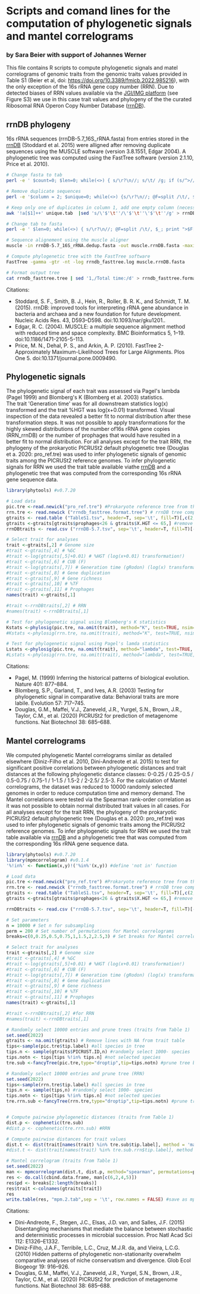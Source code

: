 # Scripts and comand lines for the computation of phylogenetic signals and mantel correlograms

### by Sara Beier with support of Johannes Werner

This file contains R scripts to compute phylogenetic signals and matel correlograms of genomic traits from the genomic traits values provided in Table S1 (Beier et al, doi: https://doi.org/10.3389/fmicb.2022.985216), with the only exception of the 16s rRNA gene copy number (RRN). Due to detected biases of RRN values available via the [JGI/IMG platform](https://img.jgi.doe.gov/) (see Figure S3) we use in this case trait values and phylogeny of the the curated Ribosomal RNA Operon Copy Number Database ([rrnDB](https://rrndb.umms.med.umich.edu/)).


## rrnDB phylogeny

16s rRNA sequences (rrnDB-5.7_16S_rRNA.fasta) from entries stored in the [rrnDB](https://rrndb.umms.med.umich.edu/) (Stoddard et al. 2015) were alligned after removing duplicate sequences using the MUSCLE software (version 3.8.1551, Edgar 2004). A phylogenetic tree was computed using the FastTree software  (version 2.1.10, Price et al. 2010).

```bash
# Change fasta to tab
perl -e ' $count=0; $len=0; while(<>) { s/\r?\n//; s/\t/ /g; if (s/^>//) { if ($. != 1) { print "\n" } s/ |$/\t/; $count++; $_ .= "\t"; } else { s/ //g; $len += length($_) } print $_; } print "\n"; warn "\nConverted $count FASTA records in $. lines to tabular format\nTotal sequence length: $len\n\n"; ' rrnDB-5.7_16S_rRNA.fasta >rrnDB-5.7_16S_rRNA.tab

# Remove duplicate sequences
perl -e '$column = 2; $unique=0; while(<>) {s/\r?\n//; @F=split /\t/, $_; if (! ($save{$F[$column]}++)) {print "$_\n"; $unique++}} warn "\nChose $unique unique lines out of $. total lines.\nRemoved duplicates in column $column.\n\n"' rrnDB-5.7_16S_rRNA.tab |cut -f 2,5 -d '|' | sed 's/|/\'$'\t''/g' |cut -f1,3 > unique.tab

# Keep only one of duplicates in column 1, add one empty column (necessary to retransform into fasta)
awk '!a[$1]++' unique.tab  |sed 's/\'$'\t''/\'$'\t''\'$'\t''/g' > rrnDB-5.7_16S_rRNA.dedup.tab

# Change tab to fasta
perl -e ' $len=0; while(<>) { s/\r?\n//; @F=split /\t/, $_; print ">$F[0]"; if (length($F[1])) { print " $F[1]" } print "\n"; $s=$F[2]; $len+= length($s); $s=~s/.{60}(?=.)/$&\n/g; print "$s\n"; } warn "\nConverted $. tab-delimited lines to FASTA format\nTotal sequence length: $len\n\n"; ' rrnDB-5.7_16S_rRNA.dedup.tab > rrnDB-5.7_16S_rRNA.dedup.fasta

# Sequence alignement using the muscle aligner
muscle -in rrnDB-5.7_16S_rRNA.dedup.fasta -out muscle.rrnDB.fasta -maxiters 2

# Compute phylogenetic tree with the FastTree software
FastTree -gamma -gtr -nt -log rrndb_fasttree.log muscle.rrnDB.fasta

# Format output tree
cat rrndb_fasttree.tree | sed '1,/Total time:/d' > rrndb_fasttree.format.tree #remove information lines from fasttree output tree (otherwise tre cannot be read by phylools (R, physig2021_rrndb_fasttree.R))
```
Citations:  
* Stoddard, S. F., Smith, B. J., Hein, R., Roller, B. R. K., and Schmidt, T. M. (2015). rrnDB: improved tools for interpreting rRNA gene abundance in bacteria and archaea and a new foundation for future development. Nucleic Acids Res. 43, D593–D598. doi:10.1093/nar/gku1201..
* Edgar, R. C. (2004). MUSCLE: a multiple sequence alignment method with reduced time and space complexity. BMC Bioinformatics 5, 1–19. doi:10.1186/1471-2105-5-113.
* Price, M. N., Dehal, P. S., and Arkin, A. P. (2010). FastTree 2-Approximately Maximum-Likelihood Trees for Large Alignments. Plos One 5. doi:10.1371/journal.pone.0009490.

## Phylogenetic signals

The phylogenetic signal of each trait was assessed via Pagel's lambda (Pagel 1999) and Blomberg's K (Blomberg et al. 2003) statistics.  
The trait 'Generation time' was for all downstream statistics  log(x) transformed and the trait %HGT was log(x+0.01) transformed. Visual inspection of the data  revealed a better fit to normal distribution after these transformation steps. It was not possible to apply transformations for the highly skewed distributions of the number of16s rRNA gene copies (RRN_rrnDB) or the number of prophages that would have resulted in a better fit to normal distribution. 
For all analyses except for the trait RRN, the phylogeny of the prokaryotic PICRUSt2 default phylogenetic tree (Douglas et a. 2020: pro_ref.tre) was used to infer phylogenetic signals of genomic traits among the PICRUSt2 reference genomes. To infer phylogenetic signals for RRN we used the trait table available viathe [rrnDB](https://rrndb.umms.med.umich.edu/)  and a phylogenetic tree that was computed from the corresponding 16s rRNA gene sequence data.

```R
library(phytools) #v0.7.20

# Load data
pic.tre <-read.newick("pro_ref.tre") #Prokaryote reference tree from the PICRUSt2 softaware
rrn.tre <- read.newick ("rrndb_fasttree.format.tree") # rrnDB tree computed as detailed above
gtraits <- read.table ("TableS1.tsv", header=T, sep='\t', fill=T)[,c(2,18,20:21,23:24, 26:30)]
gtraits <-gtraits[gtraits$prophages<26 & gtraits$X.HGT <= 65,] #remove outlayers: prophages<26 and %HGT<=65
rrnDBtraits <- read.csv ("rrnDB-5.7.tsv", sep='\t', header=T, fill=T)[-c(1:215),c(1,12)] #rrnDB trait table, exclude first rows, no sequence data available

# Select trait for analyses 
trait <-gtraits[,2] # Genome size
#trait <-gtraits[,4] # %GC
#trait <-log(gtraits[,5]+0.01) # %HGT (log(x+0.01) transformation!)
#trait <-gtraits[,6] # CUB (F)
#trait <-log(gtraits[,7]) # Generation time (gRodon) (log(x) transformation!)
#trait <-gtraits[,8] # Gene duplication
#trait <-gtraits[,9] # Gene richness
#trait <-gtraits[,10] # %TF
#trait <-gtraits[,11] # Prophages
names(trait) <-gtraits[,1]

#trait <-rrnDBtraits[,2] # RRN
#names(trait) <-rrnDBtraits[,1]

# Test for phylogenetic signal using Blomberg's K statistics
Kstats <-phylosig(pic.tre, na.omit(trait), method="K", test=TRUE, nsim=1001) #for traits from Table S1
#Kstats <-phylosig(rrn.tre, na.omit(trait), method="K", test=TRUE, nsim=1001) #for RRN

# Test for phylogenetic signal using Pagel's lamda statistics
Lstats <-phylosig(pic.tre, na.omit(trait), method="lambda", test=TRUE, nsim=1001) #for traits from Table S1
#Lstats <-phylosig(rrn.tre, na.omit(trait), method="lambda", test=TRUE, nsim=1001) #for RRN
```
Citations:  
* Pagel, M. (1999) Inferring the historical patterns of biological evolution. Nature 401: 877–884.
* Blomberg, S.P., Garland, T., and Ives, A.R. (2003) Testing for phylogenetic signal in comparative data: Behavioral traits are more labile. Evolution 57: 717–745.
* Douglas, G.M., Maffei, V.J., Zaneveld, J.R., Yurgel, S.N., Brown, J.R., Taylor, C.M., et al. (2020) PICRUSt2 for prediction of metagenome functions. Nat Biotechnol 38: 685–688.


## Mantel correlograms

We computed phylogenetic Mantel correlograms similar as detailed elsewhere (Diniz-Filho et al. 2010, Dini-Andreote et al. 2015) to test for significant positive correlations between phylogenetic distances and trait distances at the following phylogenetic distance classes: 0-0.25 / 0.25-0.5 / 0.5-0.75 / 0.75-1 / 1-1.5 / 1.5-2 / 2-2.5/ 2.5-3. For the calculation of Mantel correlograms, the dataset was reduced to 10000 randomly selected genomes in order to reduce computation time and memory demand. The Mantel correlations were tested via the Spearman rank-order correlation as it was not possible to obtain normal distributed trait values in all cases. 
For all analyses except for the trait RRN, the phylogeny of the prokaryotic PICRUSt2 default phylogenetic tree (Douglas et a. 2020: pro_ref.tre) was used to infer phylogenetic signals of genomic traits among the PICRUSt2 reference genomes. To infer phylogenetic signals for RRN we used the trait table available via [rrnDB](https://rrndb.umms.med.umich.edu/) and a phylogenetic tree that was computed from the corresponding 16s rRNA gene sequence data.

```R
library(phytools) #v0.7.20
library(mpmcorrelogram) #v0.1.4
'%!in%' <- function(x,y)!('%in%'(x,y)) #define 'not in' function

# Load data
pic.tre <-read.newick("pro_ref.tre") #Prokaryote reference tree from the PICRUSt2 softaware
rrn.tre <- read.newick ("rrndb_fasttree.format.tree") # rrnDB tree computed as detailed above
gtraits <- read.table ("TableS1.tsv", header=T, sep='\t', fill=T)[,c(2,18,20:21,23:24, 26:30)]
gtraits <-gtraits[gtraits$prophages<26 & gtraits$X.HGT <= 65,] #remove outlayers: prophages<26 and %HGT<=65

rrnDBtraits <- read.csv ("rrnDB-5.7.tsv", sep='\t', header=T, fill=T)[-c(1:215),c(1,12)] #rrnDB trait table, exclude first rows, no sequence data available

# Set parameters
n = 10000 # Set n for subsampling
perm = 200 # Set number of permutations for Mantel correlograms
breaks=c(0,0.25,0.5,0.75,1,1.5,2,2.5,3) # Set breaks for Mantel correlograms

# Select trait for analyses 
trait <-gtraits[,2] # Genome size
#trait <-gtraits[,4] # %GC
#trait <-log(gtraits[,5]+0.01) # %HGT (log(x+0.01) transformation!)
#trait <-gtraits[,6] # CUB (F)
#trait <-log(gtraits[,7]) # Generation time (gRodon) (log(x) transformation!)
#trait <-gtraits[,8] # Gene duplication
#trait <-gtraits[,9] # Gene richness
#trait <-gtraits[,10] # %TF
#trait <-gtraits[,11] # Prophages
names(trait) <-gtraits[,1]

#trait <-rrnDBtraits[,2] #for RRN
#names(trait) <-rrnDBtraits[,1]

# Randomly select 10000 entries and prune trees (traits from Table 1)
set.seed(2022)
gtraits <- na.omit(gtraits) # Remove lines with NA from trait table
tips<-sample(pic.tre$tip.label) #all species in tree
tips.n <- sample(gtraits$PICRUST.ID,n) #randomly select 1000- species
tips.notn <- tips[tips %!in% tips.n] #not selected species
tre.sub <-fancyTree(pic.tre,type="droptip",tip=tips.notn) #prune tree by removing not selected species

# Randomly select 10000 entries and prune tree (RRN)
set.seed(2022)
tips<-sample(rrn.tre$tip.label) #all species in tree
tips.n <- sample(tips,n) #randomly select 1000- species
tips.notn <- tips[tips %!in% tips.n] #not selected species
tre.rrn.sub <-fancyTree(rrn.tre,type="droptip",tip=tips.notn) #prune tree by removing not selected species


# Compute pairwise phylogenetic distances (traits from Table 1)
dist.p <- cophenetic(tre.sub) 
#dist.p <- cophenetic(tre.rrn.sub) #RRN

# Compute pairwise distances for trait values
dist.t <- dist(trait[names(trait) %in% tre.sub$tip.label], method = 'manhattan')
#dist.t <- dist(trait[names(trait) %in% tre.sub.rrn$tip.label], method = 'manhattan') #RRN

# Mantel correlogram (traits from Table 1)
set.seed(2022)
man <- mpmcorrelogram(dist.t, dist.p, method="spearman", permutations=perm, breaks=breaks,plot = FALSE, print = FALSE) # Mantel correlogram
res <- do.call(cbind.data.frame, man[c(6,2,4,5)])
res$pd <- breaks[2:length(breaks)]
res$trait <-colnames(gtraits[trait])
res
write.table(res, "mpm.2.tab",sep = '\t', row.names = FALSE) #save as mpm.2.tab, mpm.4.tab,... for gtraits[,2], gtraits[,4],...
```

Citations:  
* Dini-Andreote, F., Stegen, J.C., Elsas, J.D. van, and Salles, J.F. (2015) Disentangling mechanisms that mediate the balance between stochastic and deterministic processes in microbial succession. Proc Natl Acad Sci 112: E1326–E1332.
* Diniz-Filho, J.A.F., Terribile, L.C., Cruz, M.J.R. da, and Vieira, L.C.G. (2010) Hidden patterns of phylogenetic non-stationarity overwhelm comparative analyses of niche conservatism and divergence. Glob Ecol Biogeogr 19: 916–926.
* Douglas, G.M., Maffei, V.J., Zaneveld, J.R., Yurgel, S.N., Brown, J.R., Taylor, C.M., et al. (2020) PICRUSt2 for prediction of metagenome functions. Nat Biotechnol 38: 685–688.
